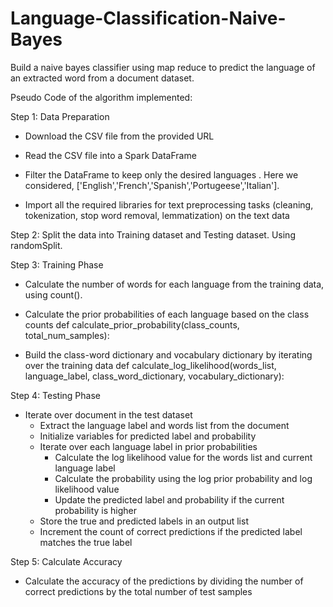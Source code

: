 # Language-Classification-Naive-Bayes

Build a naive bayes classifier using map reduce to predict the language of an extracted word from a document dataset. 

Pseudo Code of the algorithm implemented: 

Step 1: Data Preparation
- Download the CSV file from the provided URL
- Read the CSV file into a Spark DataFrame
- Filter the DataFrame to keep only the desired languages . Here we considered, ['English','French','Spanish','Portugeese','Italian'].

- Import all the required libraries for  text preprocessing tasks (cleaning, tokenization, stop word removal, lemmatization) on the text data

Step 2: Split the data into Training dataset and Testing dataset. Using randomSplit.

Step 3: Training Phase
- Calculate the number of words  for each language from the training data, using count().
- Calculate the prior probabilities of each language based on the class counts
  def calculate_prior_probability(class_counts, total_num_samples):

- Build the class-word dictionary and vocabulary dictionary by iterating over the training data
  def calculate_log_likelihood(words_list, language_label, class_word_dictionary, vocabulary_dictionary):



Step 4: Testing Phase
- Iterate over document in the test dataset
  - Extract the language label and words list from the document
  - Initialize variables for predicted label and probability
  - Iterate over each language label in prior probabilities
    - Calculate the log likelihood value for the words list and current language label
    - Calculate the probability using the log prior probability and log likelihood value
    - Update the predicted label and probability if the current probability is higher
  - Store the true and predicted labels in an output list
  - Increment the count of correct predictions if the predicted label matches the true label

Step 5: Calculate Accuracy
- Calculate the accuracy of the predictions by dividing the number of correct predictions by the total number of test samples
